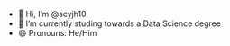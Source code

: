 - 👋 Hi, I’m @scyjh10
- 🌱 I’m currently studing towards a Data Science degree
- 😄 Pronouns: He/Him

<!---
scyjh10/scyjh10 is a ✨ special ✨ repository because its `README.md` (this file) appears on your GitHub profile.
You can click the Preview link to take a look at your changes.
--->
